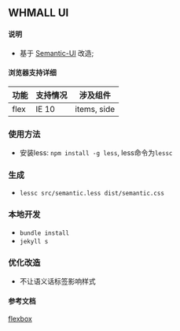 ## WHMALL UI

#### 说明
- 基于 [Semantic-UI](https://github.com/Semantic-Org/Semantic-UI) 改造;


#### 浏览器支持详细

| 功能 | 支持情况 | 涉及组件 |
|---|---|---|
| flex | IE 10 | items, side |



### 使用方法
- 安装less: `npm install -g less`, less命令为`lessc`

### 生成
- `lessc src/semantic.less dist/semantic.css`

### 本地开发
- `bundle install`
- `jekyll s`

### 优化改造
- 不让语义话标签影响样式

#### 参考文档
[flexbox](https://developer.mozilla.org/en-US/docs/Web/Guide/CSS/Flexible_boxes)